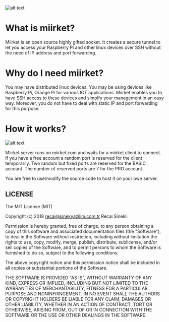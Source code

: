 ![alt text](https://www.miirket.com/en/img/logo.png "Logo")

# What is miirket?
Miirket is an open source highly gifted socket. It creates a secure tunnel to let you access your Raspberry Pi and other linux devices over SSH without the need of IP address and port forwarding.

# Why do I need miirket?
You may have distributed linux devices. You may be using devices like Raspberry Pi, Orange Pi for various IOT applications. Miirket enables you to have SSH access to these devices and simplfy your management in an easy way. Moreover, you do not have to deal with static IP and port forwarding for this purpose.

# How it works?

![alt text](https://www.miirket.com/en/img/miirket.png "How miirket works")

Miirket server runs on miirket.com and waits for a miirket client to connect. If you have a free account a random port is reserved for the client temporarily. Two random but fixed ports are reserved for the BASIC account. The number of reserved ports are 7 for the PRO account.

You are free to use/modify the source code to host it on your own server.

## LICENSE
The MIT License (MIT)

Copyright (c) 2018 recai@sinekyazilim.com.tr Recai Sinekli

Permission is hereby granted, free of charge, to any person obtaining a copy of
this software and associated documentation files (the "Software"), to deal in
the Software without restriction, including without limitation the rights to
use, copy, modify, merge, publish, distribute, sublicense, and/or sell copies of
the Software, and to permit persons to whom the Software is furnished to do so,
subject to the following conditions:

The above copyright notice and this permission notice shall be included in all
copies or substantial portions of the Software.

THE SOFTWARE IS PROVIDED "AS IS", WITHOUT WARRANTY OF ANY KIND, EXPRESS OR
IMPLIED, INCLUDING BUT NOT LIMITED TO THE WARRANTIES OF MERCHANTABILITY, FITNESS
FOR A PARTICULAR PURPOSE AND NONINFRINGEMENT. IN NO EVENT SHALL THE AUTHORS OR
COPYRIGHT HOLDERS BE LIABLE FOR ANY CLAIM, DAMAGES OR OTHER LIABILITY, WHETHER
IN AN ACTION OF CONTRACT, TORT OR OTHERWISE, ARISING FROM, OUT OF OR IN
CONNECTION WITH THE SOFTWARE OR THE USE OR OTHER DEALINGS IN THE SOFTWARE.
